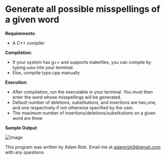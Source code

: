 # Generate all possible misspellings of a given word

**Requirements**:
* A C++ compiler <br>

**Compilation**: 
* If your system has g++ and supports makefiles, you can compile by typing `make` into your terminal. 
* Else, compiile typo.cpp manually<br>

**Execution**:
* After compilation, run the executable in your terminal. You must then enter the word whose misspellings will be generated.
* Default number of deletions, substitutions, and insertions are two,one, and one respectively if not otherwise specified by the user.
* The maximum number of insertions/deletions/substitutions on a given word are three

**Sample Output**: <br>

![image](https://user-images.githubusercontent.com/22039575/128598455-58d27e3e-bdb8-472b-9b30-b8e77aa1a959.png)

This program was written by Adam Rizk. Email me at adamrizk9@gmail.com with any questions.
